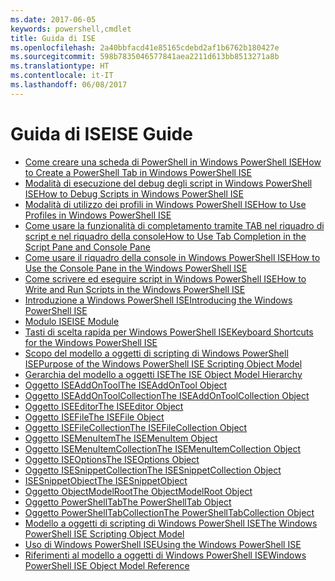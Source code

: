 ```yaml
---
ms.date: 2017-06-05
keywords: powershell,cmdlet
title: Guida di ISE
ms.openlocfilehash: 2a40bbfacd41e85165cdebd2af1b6762b180427e
ms.sourcegitcommit: 598b7835046577841aea2211d613bb8513271a8b
ms.translationtype: HT
ms.contentlocale: it-IT
ms.lasthandoff: 06/08/2017
---
```

# <a name="ise-guide"></a><span data-ttu-id="cfdff-103">Guida di ISE</span><span class="sxs-lookup"><span data-stu-id="cfdff-103">ISE Guide</span></span>

-  [<span data-ttu-id="cfdff-104">Come creare una scheda di PowerShell in Windows PowerShell ISE</span><span class="sxs-lookup"><span data-stu-id="cfdff-104">How to Create a PowerShell Tab in Windows PowerShell ISE</span></span>](ise/How-to-Create-a-PowerShell-Tab-in-Windows-PowerShell-ISE.md)
-  [<span data-ttu-id="cfdff-105">Modalità di esecuzione del debug degli script in Windows PowerShell ISE</span><span class="sxs-lookup"><span data-stu-id="cfdff-105">How to Debug Scripts in Windows PowerShell ISE</span></span>](ise/How-to-Debug-Scripts-in-Windows-PowerShell-ISE.md)
-  [<span data-ttu-id="cfdff-106">Modalità di utilizzo dei profili in Windows PowerShell ISE</span><span class="sxs-lookup"><span data-stu-id="cfdff-106">How to Use Profiles in Windows PowerShell ISE</span></span>](ise/How-to-Use-Profiles-in-Windows-PowerShell-ISE.md)
-  [<span data-ttu-id="cfdff-107">Come usare la funzionalità di completamento tramite TAB nel riquadro di script e nel riquadro della console</span><span class="sxs-lookup"><span data-stu-id="cfdff-107">How to Use Tab Completion in the Script Pane and Console Pane</span></span>](ise/How-to-Use-Tab-Completion-in-the-Script-Pane-and-Console-Pane.md)
-  [<span data-ttu-id="cfdff-108">Come usare il riquadro della console in Windows PowerShell ISE</span><span class="sxs-lookup"><span data-stu-id="cfdff-108">How to Use the Console Pane in the Windows PowerShell ISE</span></span>](ise/How-to-Use-the-Console-Pane-in-the-Windows-PowerShell-ISE.md)
-  [<span data-ttu-id="cfdff-109">Come scrivere ed eseguire script in Windows PowerShell ISE</span><span class="sxs-lookup"><span data-stu-id="cfdff-109">How to Write and Run Scripts in the Windows PowerShell ISE</span></span>](ise/How-to-Write-and-Run-Scripts-in-the-Windows-PowerShell-ISE.md)
-  [<span data-ttu-id="cfdff-110">Introduzione a Windows PowerShell ISE</span><span class="sxs-lookup"><span data-stu-id="cfdff-110">Introducing the Windows PowerShell ISE</span></span>](ise/Introducing-the-Windows-PowerShell-ISE.md)
-  [<span data-ttu-id="cfdff-111">Modulo ISE</span><span class="sxs-lookup"><span data-stu-id="cfdff-111">ISE Module</span></span>](ise/ISE-Module.md)
-  [<span data-ttu-id="cfdff-112">Tasti di scelta rapida per Windows PowerShell ISE</span><span class="sxs-lookup"><span data-stu-id="cfdff-112">Keyboard Shortcuts for the Windows PowerShell ISE</span></span>](ise/Keyboard-Shortcuts-for-the-Windows-PowerShell-ISE.md)
-  [<span data-ttu-id="cfdff-113">Scopo del modello a oggetti di scripting di Windows PowerShell ISE</span><span class="sxs-lookup"><span data-stu-id="cfdff-113">Purpose of the Windows PowerShell ISE Scripting Object Model</span></span>](ise/Purpose-of-the-Windows-PowerShell-ISE-Scripting-Object-Model.md)
-  [<span data-ttu-id="cfdff-114">Gerarchia del modello a oggetti ISE</span><span class="sxs-lookup"><span data-stu-id="cfdff-114">The ISE Object Model Hierarchy</span></span>](ise/The-ISE-Object-Model-Hierarchy.md)
-  [<span data-ttu-id="cfdff-115">Oggetto ISEAddOnTool</span><span class="sxs-lookup"><span data-stu-id="cfdff-115">The ISEAddOnTool Object</span></span>](ise/The-ISEAddOnTool-Object.md)
-  [<span data-ttu-id="cfdff-116">Oggetto ISEAddOnToolCollection</span><span class="sxs-lookup"><span data-stu-id="cfdff-116">The ISEAddOnToolCollection Object</span></span>](ise/The-ISEAddOnToolCollection-Object.md)
-  [<span data-ttu-id="cfdff-117">Oggetto ISEEditor</span><span class="sxs-lookup"><span data-stu-id="cfdff-117">The ISEEditor Object</span></span>](ise/The-ISEEditor-Object.md)
-  [<span data-ttu-id="cfdff-118">Oggetto ISEFile</span><span class="sxs-lookup"><span data-stu-id="cfdff-118">The ISEFile Object</span></span>](ise/The-ISEFile-Object.md)
-  [<span data-ttu-id="cfdff-119">Oggetto ISEFileCollection</span><span class="sxs-lookup"><span data-stu-id="cfdff-119">The ISEFileCollection Object</span></span>](ise/The-ISEFileCollection-Object.md)
-  [<span data-ttu-id="cfdff-120">Oggetto ISEMenuItem</span><span class="sxs-lookup"><span data-stu-id="cfdff-120">The ISEMenuItem Object</span></span>](ise/The-ISEMenuItem-Object.md)
-  [<span data-ttu-id="cfdff-121">Oggetto ISEMenuItemCollection</span><span class="sxs-lookup"><span data-stu-id="cfdff-121">The ISEMenuItemCollection Object</span></span>](ise/The-ISEMenuItemCollection-Object.md)
-  [<span data-ttu-id="cfdff-122">Oggetto ISEOptions</span><span class="sxs-lookup"><span data-stu-id="cfdff-122">The ISEOptions Object</span></span>](ise/The-ISEOptions-Object.md)
-  [<span data-ttu-id="cfdff-123">Oggetto ISESnippetCollection</span><span class="sxs-lookup"><span data-stu-id="cfdff-123">The ISESnippetCollection Object</span></span>](ise/The-ISESnippetCollection-Object.md)
-  [<span data-ttu-id="cfdff-124">ISESnippetObject</span><span class="sxs-lookup"><span data-stu-id="cfdff-124">The ISESnippetObject</span></span>](ise/The-ISESnippetObject.md)
-  [<span data-ttu-id="cfdff-125">Oggetto ObjectModelRoot</span><span class="sxs-lookup"><span data-stu-id="cfdff-125">The ObjectModelRoot Object</span></span>](ise/The-ObjectModelRoot-Object.md)
-  [<span data-ttu-id="cfdff-126">Oggetto PowerShellTab</span><span class="sxs-lookup"><span data-stu-id="cfdff-126">The PowerShellTab Object</span></span>](ise/The-PowerShellTab-Object.md)
-  [<span data-ttu-id="cfdff-127">Oggetto PowerShellTabCollection</span><span class="sxs-lookup"><span data-stu-id="cfdff-127">The PowerShellTabCollection Object</span></span>](ise/The-PowerShellTabCollection-Object.md)
-  [<span data-ttu-id="cfdff-128">Modello a oggetti di scripting di Windows PowerShell ISE</span><span class="sxs-lookup"><span data-stu-id="cfdff-128">The Windows PowerShell ISE Scripting Object Model</span></span>](ise/The-Windows-PowerShell-ISE-Scripting-Object-Model.md)
-  [<span data-ttu-id="cfdff-129">Uso di Windows PowerShell ISE</span><span class="sxs-lookup"><span data-stu-id="cfdff-129">Using the Windows PowerShell ISE</span></span>](ise/Using-the-Windows-PowerShell-ISE.md)
-  [<span data-ttu-id="cfdff-130">Riferimenti al modello a oggetti di Windows PowerShell ISE</span><span class="sxs-lookup"><span data-stu-id="cfdff-130">Windows PowerShell ISE Object Model Reference</span></span>](ise/Windows-PowerShell-ISE-Object-Model-Reference.md)

